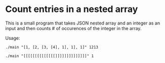 # Count entries in a nested array

This is a small program that takes JSON nested array and an integer as an input and then counts # of occurences of the integer in the array.

Usage:

```./main "[1, [2, [3, [4], 1], 1], 1]" 1213```

```./main "[[[[[[[[[[[[[[]]]]]]]]]]]]]]" 1```
